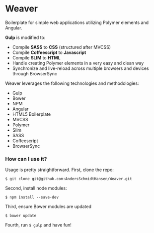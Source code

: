 Weaver
===========

Boilerplate for simple web applications utilizing Polymer elements and Angular.

**Gulp** is modified to:

- Compile **SASS** to **CSS** (structured after MVCSS)
- Compile **Coffeescript** to **Javascript**
- Compile **SLIM** to **HTML**
- Handle creating Polymer elements in a very easy and clean way
- Synchronize and live-reload across multiple browsers and devices through BrowserSync

Weaver leverages the following technologies and methodologies:

- Gulp
- Bower
- NPM
- Angular
- HTML5 Boilerplate
- MVCSS
- Polymer
- Slim
- SASS
- Coffeescript
- BrowserSync

### How can I use it?
Usage is pretty straightforward. First, clone the repo:

  ` $ git clone git@github.com:AndersSchmidtHansen/Weaver.git `

Second, install node modules:

  ` $ npm install --save-dev `

Third, ensure Bower modules are updated

  ` $ bower update `

Fourth, run ` $ gulp ` and have fun!
